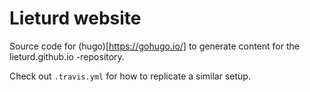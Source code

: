 # Lieturd website

Source code for (hugo)[https://gohugo.io/] to generate content for the
lieturd.github.io -repository.

Check out `.travis.yml` for how to replicate a similar setup.
